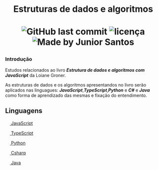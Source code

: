 <h1 align="center">
    Estruturas de dados e algoritmos
<h1/>

<p align="center">
<img alt="GitHub last commit" src="https://img.shields.io/github/last-commit/ejunior01/estrutura-de-dados-e-algoritmos">
<img  alt="licença" src="https://img.shields.io/github/license/ejunior01/estrutura-de-dados-e-algoritmos" />
<img alt="Made by Junior Santos" src="https://img.shields.io/badge/made%20by-Junior Santos-%237519C1">
<p/>




### Introdução

Estudos relacionados ao livro **_Estrutura de dados e algoritmos com JavaScript_** da Loiane Groner.

As estruturas de dados e os algoritmos apresentandos no livro serão aplicados nas linguagues: **_JavaScript_**,**_TypeScript_**,**_Python_** e **_C#_** e **_Java_** como forma de aprendizado das mesmas e fixação do entendimento.


## Linguagens 


<p align="righ">
    <a href="https://github.com/ejunior01/estrutura-de-dados-e-algoritmos">
        <img src="https://skillicons.dev/icons?i=js" width=15px/>
        <span>JavaScript</span>
    </a>
</p>

<p align="righ">
    <a href="https://github.com/ejunior01/estrutura-de-dados-e-algoritmos">
        <img src="https://skillicons.dev/icons?i=ts" width=15px/>
        <span>TypeScript</span>
    </a>
</p>

<p align="righ">
    <a href="https://github.com/ejunior01/estrutura-de-dados-e-algoritmos">
        <img src="https://skillicons.dev/icons?i=py" width=15px/>
        <span>Python</span>
    </a>
</p>

<p align="righ">
    <a href="https://github.com/ejunior01/estrutura-de-dados-e-algoritmos">
        <img src="https://skillicons.dev/icons?i=cs" width=15px/>
        <span>Csharp</span>
    </a>
</p>

<p align="righ">
    <a href="https://github.com/ejunior01/estrutura-de-dados-e-algoritmos">
        <img src="https://skillicons.dev/icons?i=java" width=15px/>
        <span>Java</span>
    </a>
</p>


